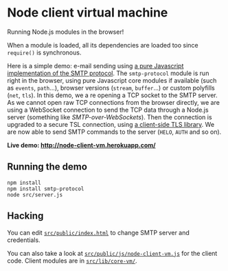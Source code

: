 Node client virtual machine
==============

Running Node.js modules in the browser!

When a module is loaded, all its dependencies are loaded too since `require()` is synchronous.

Here is a simple demo: e-mail sending using [a pure Javascript implementation of the SMTP protocol](https://github.com/substack/node-smtp-protocol). The `smtp-protocol` module is run right in the browser, using pure Javascript core modules if available (such as `events`, `path`...), browser versions (`stream`, `buffer`...) or custom polyfills (`net`, `tls`). In this demo, we a re opening a TCP socket to the SMTP server. As we cannot open raw TCP connections from the browser directly, we are using a WebSocket connection to send the TCP data through a Node.js server (something like _SMTP-over-WebSockets_). Then the connection is upgraded to a secure TSL connection, using [a client-side TLS library](https://github.com/digitalbazaar/forge). We are now able to send SMTP commands to the server (`HELO`, `AUTH` and so on).

**Live demo: http://node-client-vm.herokuapp.com/**

Running the demo
----------------

```
npm install
npm install smtp-protocol
node src/server.js
```

Hacking
-------

You can edit [`src/public/index.html`](https://github.com/emersion/node-client-vm/blob/master/src/public/index.html) to change SMTP server and credentials.

You can also take a look at [`src/public/js/node-client-vm.js`](https://github.com/emersion/node-client-vm/blob/master/src/public/js/node-client-vm.js) for the client code. Client modules are in [`src/lib/core-vm/`](https://github.com/emersion/node-client-vm/tree/master/src/lib/core-vm).
